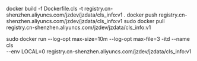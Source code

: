 docker build -f Dockerfile.cls -t registry.cn-shenzhen.aliyuncs.com/jzdev/jzdata/cls_info:v1 .
docker push registry.cn-shenzhen.aliyuncs.com/jzdev/jzdata/cls_info:v1
sudo docker pull registry.cn-shenzhen.aliyuncs.com/jzdev/jzdata/cls_info:v1

sudo docker run --log-opt max-size=10m --log-opt max-file=3 -itd --name cls \
--env LOCAL=0 registry.cn-shenzhen.aliyuncs.com/jzdev/jzdata/cls_info:v1 
